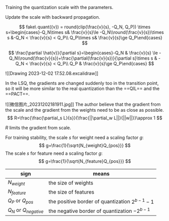 Training the quantization scale with the parameters.

Update the scale with backward propagation.


$$
fake\ quant({v}) = round(clip(\frac{v}{s}, -Q_N, Q_P)) \times s=\begin{cases}-Q_N\times s& \frac{v}{s}\le -Q_N\\round(\frac{v}{s})\times s &-Q_N < \frac{v}{s} < Q_P\\ Q_P\times s& \frac{v}{s}\ge Q_P\end{cases}
$$

$$
\frac{\partial \hat{v}}{\partial s}=\begin{cases}-Q_N & \frac{v}{s} \le -Q_N\\round(\frac{v}{s})+\frac{\partial(\frac{v}{s})}{\partial s}\times s & -Q_N < \frac{v}{s} < Q_P\\ Q_P & \frac{v}{s}\ge Q_P\end{cases}
$$


![[Drawing 2023-12-02 17.52.08.excalidraw]]

In the LSQ, the gradients are changed suddenly too in the transition point, so it will be more similar to the real quantization than the ==QIL== and the ==PACT==.

![[微信图片_20231202181911.jpg]]
The author believe that the gradient from the scale and the gradient from the weights need to be as close as possible.
$$
R=\frac{\frac{\partial_s L}{s}}{\frac{||\partial_w L||}{||w||}}\approx 1
$$

$R$ limits the gradient from scale.

For training stability, the scale $s$ for weight need a scaling factor $g$:
$$
g=\frac{1}{\sqrt{N_{weight}Q_{pos}}}
$$
The scale $s$ for feature need a scaling factor $g$:
$$
g=\frac{1}{\sqrt{N_{feature}Q_{pos}}}
$$

| sign                    | means                                                |
| ----------------------- | ---------------------------------------------------- |
| $N_{weight}$            | the size of weights                                  |
| $N_{feature}$           | the size of features                                 |
| $Q_{P}$ or $Q_{pos}$    | the positive border of quantization    $2^{b-1} - 1$ |
| $Q_N$ or $Q_{negative}$ | the negative border of quantization $-2^{b-1}$       |

